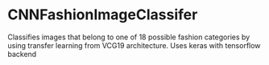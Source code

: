 # CNNFashionImageClassifer
Classifies images that belong to one of 18 possible fashion categories by using transfer learning from VCG19 architecture. Uses keras with tensorflow backend
